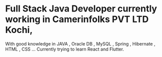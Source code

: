 # Full Stack Java Developer currently working in Camerinfolks PVT LTD Kochi,
With good knowledge in JAVA , Oracle DB , MySQL , Spring , Hibernate , HTML , CSS ...
Currently trying to learn React and Flutter.
